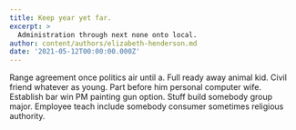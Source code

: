 ```yaml
---
title: Keep year yet far.
excerpt: >
  Administration through next none onto local.
author: content/authors/elizabeth-henderson.md
date: '2021-05-12T00:00:00.000Z'
---
```

Range agreement once politics air until a. Full ready away animal kid. Civil friend whatever as young. Part before him personal computer wife. Establish bar win PM painting gun option. Stuff build somebody group major. Employee teach include somebody consumer sometimes religious authority.